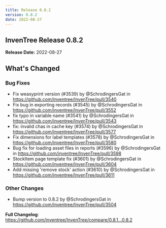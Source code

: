```yaml
---
title: Release 0.8.2
version: 0.8.2
date: 2022-08-27
---
```


## InvenTree Release 0.8.2

**Release Date:** 2022-08-27

<!-- Release notes generated using configuration in .github/release.yml at 0.8.x -->

## What's Changed
### Bug Fixes
* Fix weasyprint version (#3539) by @SchrodingersGat in https://github.com/inventree/InvenTree/pull/3540
* Fix bug in exporting records (#3545) by @SchrodingersGat in https://github.com/inventree/InvenTree/pull/3552
* fix typo in variable name (#3541) by @SchrodingersGat in https://github.com/inventree/InvenTree/pull/3543
* fix: invalid chas in cache key (#3574) by @SchrodingersGat in https://github.com/inventree/InvenTree/pull/3577
* Fix dimensions for label templates (#3578) by @SchrodingersGat in https://github.com/inventree/InvenTree/pull/3580
* Bug fix for loading asset files in reports (#3596) by @SchrodingersGat in https://github.com/inventree/InvenTree/pull/3598
* StockItem page template fix (#3601) by @SchrodingersGat in https://github.com/inventree/InvenTree/pull/3604
* Add missing 'remove stock' action (#3610) by @SchrodingersGat in https://github.com/inventree/InvenTree/pull/3611
### Other Changes
* Bump version to 0.8.2 by @SchrodingersGat in https://github.com/inventree/InvenTree/pull/3504


**Full Changelog**: https://github.com/inventree/InvenTree/compare/0.8.1...0.8.2
